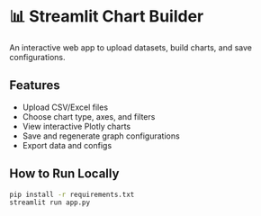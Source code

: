 # 📊 Streamlit Chart Builder

An interactive web app to upload datasets, build charts, and save configurations.

## Features
- Upload CSV/Excel files
- Choose chart type, axes, and filters
- View interactive Plotly charts
- Save and regenerate graph configurations
- Export data and configs

## How to Run Locally
```bash
pip install -r requirements.txt
streamlit run app.py
